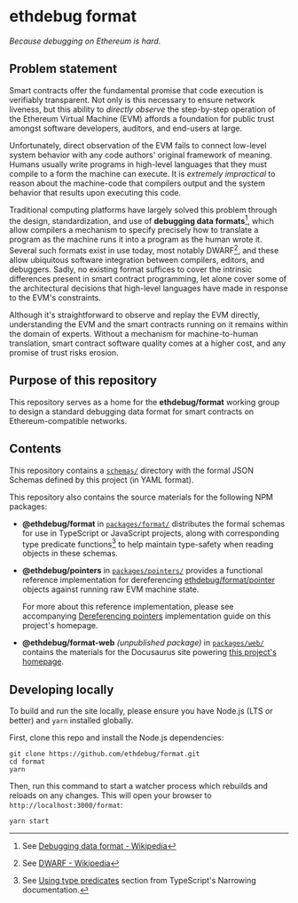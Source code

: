 # ethdebug format

_Because debugging on Ethereum is hard._

## Problem statement

Smart contracts offer the fundamental promise that code execution is verifiably
transparent. Not only is this necessary to ensure network liveness,
but this ability to _directly observe_ the step-by-step operation of the
Ethereum Virtual Machine (EVM) affords a foundation for public trust amongst
software developers, auditors, and end-users at large.

Unfortunately, direct observation of the EVM fails to connect
low-level system behavior with any code authors' original framework of
meaning. Humans usually write programs in high-level languages that they must
compile to a form the machine can execute. It is
_extremely impractical_ to reason about the machine-code that compilers
output and the system behavior that results upon executing this code.

Traditional computing platforms have largely solved this problem through the
design, standardization, and use of **debugging data formats**[^1], which allow
compilers a mechanism to specify precisely how to translate a program as the
machine runs it into a program as the human wrote it. Several such formats
exist in use today, most notably DWARF[^2], and these allow ubiquitous
software integration between compilers, editors, and debuggers. Sadly, no existing
format suffices to cover the intrinsic differences present in smart contract
programming, let alone cover some of the architectural decisions that
high-level languages have made in response to the EVM's constraints.

Although it's straightforward to observe and replay the EVM directly,
understanding the EVM and the smart contracts running on it remains within the
domain of experts. Without a mechanism for machine-to-human translation,
smart contract software quality comes at a higher cost, and any promise of
trust risks erosion.

## Purpose of this repository

This repository serves as a home for the **ethdebug/format** working group to
design a standard debugging data format for smart contracts on
Ethereum-compatible networks.

## Contents

This repository contains a
[`schemas/`](https://github.com/ethdebug/format/tree/main/schemas) directory
with the formal JSON Schemas defined by this project (in YAML format).

This repository also contains the source materials for the following NPM packages:
- **@ethdebug/format** in
  [`packages/format/`](https://github.com/ethdebug/format/tree/main/packages/format)
  distributes the formal schemas for use in TypeScript
  or JavaScript projects, along with corresponding
  type predicate functions[^3] to help maintain type-safety when reading
  objects in these schemas.

- **@ethdebug/pointers** in
  [`packages/pointers/`](https://github.com/ethdebug/format/tree/main/packages/pointers)
  provides a functional reference implementation for dereferencing
  [ethdebug/format/pointer](https://ethdebug.github.io/format/spec/pointer/overview)
  objects against running raw EVM machine state.

  For more about this reference implementation, please see accompanying
  [Dereferencing pointers](https://ethdebug.github.io/format/docs/implementation-guides/pointers/)
  implementation guide on this project's homepage.

- **@ethdebug/format-web** _(unpublished package)_ in
  [`packages/web/`](https://github.com/ethdebug/format/tree/main/packages/web)
  contains the materials for
  the Docusaurus site powering
  [this project's homepage](https://ethdebug.github.io/format).

## Developing locally

To build and run the site locally, please ensure you have Node.js
(LTS or better) and `yarn` installed globally.

First, clone this repo and install the Node.js dependencies:
```console
git clone https://github.com/ethdebug/format.git
cd format
yarn
```

Then, run this command to start a watcher process which rebuilds and reloads
on any changes. This will open your browser to `http://localhost:3000/format`:

```console
yarn start
```

[^1]: See [Debugging data format -
  Wikipedia](https://en.wikipedia.org/wiki/Debugging_data_format)

[^2]: See [DWARF - Wikipedia](https://en.wikipedia.org/wiki/DWARF)

[^3]: See [Using type predicates](https://www.typescriptlang.org/docs/handbook/2/narrowing.html#using-type-predicates)
  section from TypeScript's Narrowing documentation.

